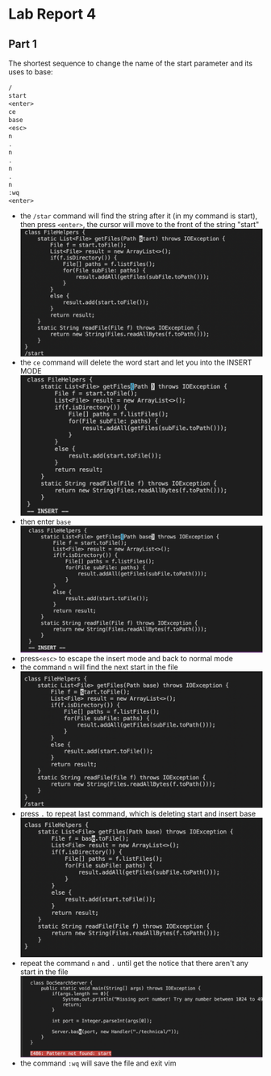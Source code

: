 # Lab Report 4
## Part 1

The shortest sequence to change the name of the start parameter and its uses to base:
```
/
start
<enter>
ce
base
<esc>
n
.
n
.
n
.
n
:wq
<enter>
```
- the `/star` command will find the string after it (in my command is start), then press `<enter>`, the cursor will move to the front of the string "start"
![Image](4.1.jpg)
- the `ce` command will delete the word start and let you into the INSERT MODE
![Image](4.2.jpg)
- then enter `base`
![Image](4.3.jpg)
- press`<esc>` to escape the insert mode and back to normal mode
- the command `n` will find the next start in the file
![Image](4.4.jpg)
- press `.` to repeat last command, which is deleting start and insert base
![Image](4.5.jpg)
- repeat the command `n` and `.` until get the notice that there aren't any start in the file
![Image](4.6.jpg)
- the command `:wq` will save the file and exit vim

